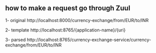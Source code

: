 
## how to make a request go through Zuul


1- original
http://localhost:8000/currency-exchange/from/EUR/to/INR

2- template
http://localhost:8765/{application-name}/{uri}

3- parsed
http://localhost:8765/currency-exchange-service/currency-exchange/from/EUR/to/INR